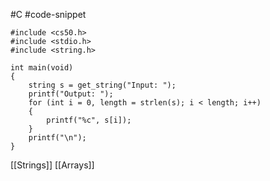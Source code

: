 #C #code-snippet 

```
#include <cs50.h>
#include <stdio.h>
#include <string.h>

int main(void)
{
    string s = get_string("Input: ");
    printf("Output: ");
    for (int i = 0, length = strlen(s); i < length; i++)
    {
        printf("%c", s[i]);
    }
    printf("\n");
}
```

[[Strings]]
[[Arrays]]

